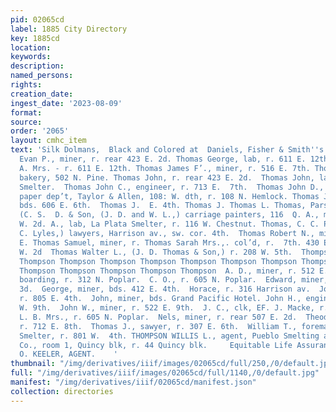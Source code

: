 ```yaml
---
pid: 02065cd
label: 1885 City Directory
key: 1885cd
location: 
keywords: 
description: 
named_persons: 
rights: 
creation_date: 
ingest_date: '2023-08-09'
format: 
source: 
order: '2065'
layout: cmhc_item
text: 'Silk Dolmans,  Black and Colored at  Daniels, Fisher & Smith''s  THO 234 THO  Thomas
  Evan P., miner, r. rear 423 E. 2d. Thomas George, lab, r. 611 E. 12th. Thomas Helen
  A. Mrs. - r. 611 E. 12th. Thomas James F’., miner, r. 516 E. 7th. Thomas James Ww.,
  bakery, 502 N. Pine. Thomas John, r. rear 423 E. 2d.  Thomas John, lab, La Plata
  Smelter.  Thomas John C., engineer, r. 713 E.  7th.  Thomas John D., manager wall
  paper dep’t, Taylor & Allen, 108: W. dth, r. 108 N. Hemlock. Thomas Joseph W., miner,
  bds. 606 E. 6th.  Thomas J.  E. 4th. Thomas J. Thomas L. Thomas, Parsons & Lyles,
  (C. S.  D. & Son, (J. D. and W. L.,) carriage painters, 116  Q. A., miner, r. 204
  W. 2d. A., lab, La Plata Smelter, r. 116 W. Chestnut. Thomas, C. C. Parsons and  D.
  C. Lyles,) lawyers, Harrison av., sw. cor. 4th.  Thomas Robert N., miner, r. 413
  E. Thomas Samuel, miner, r. Thomas Sarah Mrs.,. col’d, r.  7th. 430 EK. 6th. 227
  W. 2d  Thomas Walter L., (J. D. Thomas & Son,) r. 208 W. 5th.  Thompson Thompson
  Thompson Thompson Thompson Thompson Thompson Thompson Thompson Thompson Thompson
  Thompson Thompson Thompson Thompson Thompson  A. D., miner, r. 512 E. 8th.  Bradbury,
  boarding, r. 312 N. Poplar.  C. O., r. 605 N. Poplar.  Edward, miner, bds. 120 E.
  3d.  George, miner, bds. 412 E. 4th.  Horace, r. 316 Harrison av.  John, miner,
  r. 805 E. 4th.  John, miner, bds. Grand Pacific Hotel. John H., engineer, r. 210
  W. 9th.  John W., miner, r. 522 E. 9th.  J. C., clk, EF. J. Macke, r. 406 W. Chestnut.
  L. B. Mrs., r. 605 N. Poplar.  Nels, miner, r. rear 507 E. 2d.  Theodore, miner,
  r. 712 E. 8th.  Thomas J., sawyer, r. 307 E. 6th.  William T., foreman, American
  Smelter, r. 801 W.  4th. THOMPSON WILLIS L., agent, Pueblo Smelting and Refining
  Co., room 1, Quincy blk, r. 44 Quincy blk.     Equitable Life Assurance Co.,  GEO.
  O. KEELER, AGENT.    '
thumbnail: "/img/derivatives/iiif/images/02065cd/full/250,/0/default.jpg"
full: "/img/derivatives/iiif/images/02065cd/full/1140,/0/default.jpg"
manifest: "/img/derivatives/iiif/02065cd/manifest.json"
collection: directories
---
```

